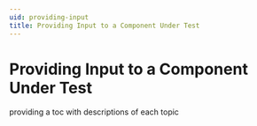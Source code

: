 ```yaml
---
uid: providing-input
title: Providing Input to a Component Under Test
---
```


# Providing Input to a Component Under Test

providing a toc with descriptions of each topic